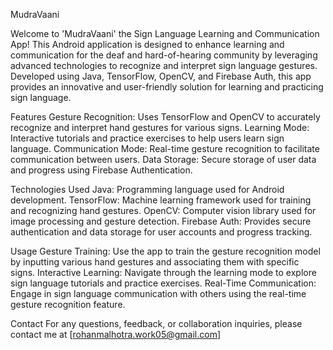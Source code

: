 MudraVaani

Welcome to 'MudraVaani' the Sign Language Learning and Communication App! This Android application is designed to enhance learning and communication for the deaf and hard-of-hearing community by leveraging advanced technologies to recognize and interpret sign language gestures. Developed using Java, TensorFlow, OpenCV, and Firebase Auth, this app provides an innovative and user-friendly solution for learning and practicing sign language.

Features
Gesture Recognition: Uses TensorFlow and OpenCV to accurately recognize and interpret hand gestures for various signs.
Learning Mode: Interactive tutorials and practice exercises to help users learn sign language.
Communication Mode: Real-time gesture recognition to facilitate communication between users.
Data Storage: Secure storage of user data and progress using Firebase Authentication.

Technologies Used
Java: Programming language used for Android development.
TensorFlow: Machine learning framework used for training and recognizing hand gestures.
OpenCV: Computer vision library used for image processing and gesture detection.
Firebase Auth: Provides secure authentication and data storage for user accounts and progress tracking.

Usage
Gesture Training: Use the app to train the gesture recognition model by inputting various hand gestures and associating them with specific signs.
Interactive Learning: Navigate through the learning mode to explore sign language tutorials and practice exercises.
Real-Time Communication: Engage in sign language communication with others using the real-time gesture recognition feature.

Contact
For any questions, feedback, or collaboration inquiries, please contact me at [rohanmalhotra.work05@gmail.com] 
